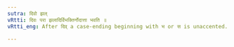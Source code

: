 ```yaml
---
sutra: दिवो झल्
vRtti: दिवः परा झलादिर्विभक्तिर्नोदात्ता भवति ॥
vRtti_eng: After दिव् a case-ending beginning with भ or स is unaccented.

---
```

